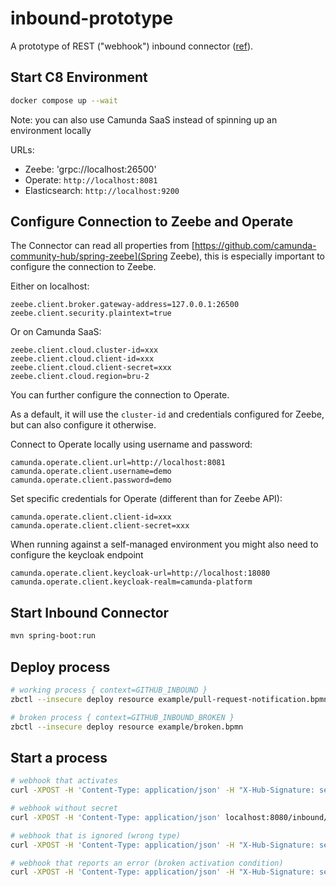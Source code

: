 # inbound-prototype

A prototype of REST ("webhook") inbound connector ([ref](https://github.com/camunda/product-hub/issues/174)).


## Start C8 Environment

```bash
docker compose up --wait
```

Note: you can also use Camunda SaaS instead of spinning up an environment locally

URLs:

- Zeebe: 'grpc://localhost:26500'
- Operate: `http://localhost:8081`
- Elasticsearch: `http://localhost:9200`

## Configure Connection to Zeebe and Operate

The Connector can read all properties from [https://github.com/camunda-community-hub/spring-zeebe](Spring Zeebe), this is especially important to configure the connection to Zeebe.

Either on localhost:

```properties
zeebe.client.broker.gateway-address=127.0.0.1:26500
zeebe.client.security.plaintext=true
```

Or on Camunda SaaS:

```properties
zeebe.client.cloud.cluster-id=xxx
zeebe.client.cloud.client-id=xxx
zeebe.client.cloud.client-secret=xxx
zeebe.client.cloud.region=bru-2
```

You can further configure the connection to Operate. 

As a default, it will use the `cluster-id` and credentials configured for Zeebe, but can also configure it otherwise.

Connect to Operate locally using username and password:

```properties
camunda.operate.client.url=http://localhost:8081
camunda.operate.client.username=demo
camunda.operate.client.password=demo
```

Set specific credentials for Operate (different than for Zeebe API):

```properties
camunda.operate.client.client-id=xxx
camunda.operate.client.client-secret=xxx
```

When running against a self-managed environment you might also need to configure the keycloak endpoint

```properties
camunda.operate.client.keycloak-url=http://localhost:18080
camunda.operate.client.keycloak-realm=camunda-platform
```

## Start Inbound Connector

```bash
mvn spring-boot:run
```

## Deploy process

```bash
# working process { context=GITHUB_INBOUND }
zbctl --insecure deploy resource example/pull-request-notification.bpmn

# broken process { context=GITHUB_INBOUND_BROKEN }
zbctl --insecure deploy resource example/broken.bpmn
```

## Start a process


```bash
# webhook that activates
curl -XPOST -H 'Content-Type: application/json' -H "X-Hub-Signature: secrets.GITHUB_INBOUND_SECRET" localhost:8080/inbound/GITHUB_INBOUND  --data @example/webhook-payload-activates.json

# webhook without secret
curl -XPOST -H 'Content-Type: application/json' localhost:8080/inbound/GITHUB_INBOUND  --data @example/webhook-payload-activates.json

# webhook that is ignored (wrong type)
curl -XPOST -H 'Content-Type: application/json' -H "X-Hub-Signature: secrets.GITHUB_INBOUND_SECRET" localhost:8080/inbound/GITHUB_INBOUND  --data @example/webhook-payload-ignored.json

# webhook that reports an error (broken activation condition)
curl -XPOST -H 'Content-Type: application/json' -H "X-Hub-Signature: secrets.GITHUB_INBOUND_SECRET" localhost:8080/inbound/GITHUB_INBOUND_BROKEN  --data @example/webhook-payload-ignored.json
```
